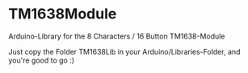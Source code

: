 # TM1638Module
Arduino-Library for the 8 Characters / 16 Button TM1638-Module

Just copy the Folder TM1638Lib in your Arduino/Libraries-Folder, and you're good to go :)
